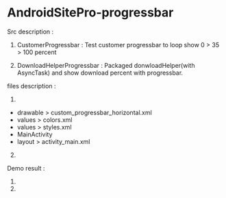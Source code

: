 # AndroidSitePro-progressbar

Src description :

1. CustomerProgressbar : Test customer progressbar to loop show 0 > 35 > 100 percent

2. DownloadHelperProgressbar : Packaged donwloadHelper(with AsyncTask) and show download percent with progressbar.

files description :

1. 
 - drawable > custom_progressbar_horizontal.xml 
 - values > colors.xml
 - values > styles.xml
 - MainActivity
 - layout > activity_main.xml

2. 


Demo result :

1.

2.
